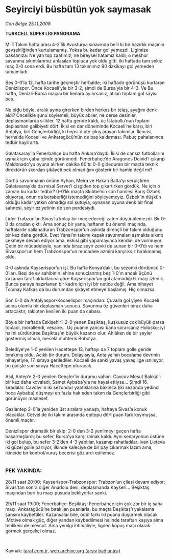 # Seyirciyi büsbütün yok saymasak

*Can Belge 25.11.2008*

<div class="taraf_structure_2col_1zq">
<div class="margen_n">



 <p><b>TURKCELL SÜPER LİG PANORAMA</b> <br/><br/>Millî Takım hafta arası 4-2’lik Avusturya sınavında belli ki bir hazırlık maçının gevşekliğinden kurtulamamış. Yoksa bu kadar gol yemezdi. Ligimize baksanıza: Ne yan top zaafımız, ne bireysel hatamız kaldı; o meşhur savunma sıkıntılarımız anlaşılan topluca yok oldu gitti. iki haftada tam sekiz maç 0-0 sona erdi. Bu hafta tam 13 takımımız 90 dakikayı gol yemeden tamamladı. <br/><br/>Beş 0-0’la 12. hafta tarihe geçmiştir herhalde; iki haftadır görünüşü kurtaran Denizlispor. Önce Kocaeli’yle bir 3-2, şimdi de Bursa’yla bir 4-3. Ve Bu hafta, Denizli-Bursa maçını bir kenara ayırırsanız, atılan toplam gol sayısı beş. <br/><br/>Ne oldu böyle, aralık ayına girerken birden herkes bir telaş, ayağını denk aldı? Öncelikle şunu söylemeli; büyük abiler, ne derse desinler, deplasmanlarda silikler. 12 hafta geride kaldı, üç İstabullu’nun toplam deplasman galibiyeti dört. İkisi en dar döneminde Kocaeli’ne karşı, biri Antalya, biri Gençlerbirliği, ki hepsi dipte çıkış arayan takımlar. İkincisi, herhalde Kocaeli ve Ankaragücü’nün de baş kaldırması. Pabuç pahalanınca tedbir hayli arttı. <br/><br/>Galatasaray’la Fenerbahçe bu hafta Ankara’daydı. İkisi de cansız futbollarını aşmak için çaba içinde görünmedi. Fenerbahçe’de Aragones Deivid’i çıkarıp Maldonado’yu oyuna alırken dakika 60’tı: 0-0 gideduran bir maçta teknik direktörün skordan şikâyeti pek olmadığını gösterir bir hamle değil mi? <br/><br/>Dörtlü savunmanın önüne Ayhan, Meira ve Hakan Balta’yı serpiştiren Galatasaray’da da misal Servet’i çizgiden top çıkartırken gördük. Ne için o zaman bu kadar tedbir? 0-0’lık maçta Skibbe’nin son hamlesi Barış Özbek oluyorsa, onun da beraberliği istemediğini söyleyemeyiz. Özbek’in düşkün olduğu kadar yatkın olmadığı sol şutuyla, oynanan oyuna denk bir final sahnesi, seyir eziyetinin de son perdesiydi. <br/><br/>Lider Trabzon’un Sivas’la kolay bir maç edeceği zaten düşünülemezdi. Bir 0-0 da oradan çıktı. Ama sonuç bir yana, haftanın bu önemli maçında, haftalardır sallanaduran Trabzonspor’un aslında dirençli bir takım olduğunu bir kez daha gördük. Evet Yanal’ın takımı kapalı savunmaları aşmakta sıkıntı çekmeye devam ediyor ama, eskisi gibi yapamayınca kendini de vurmuyor. Çetin bir mücadeleyle, yanında biraz seyir zevki de sunan bir 0-0’dı ve hem Sivasspor’un hem Trabzonspor’un mücadele azmini karşılıksız bırakmamış oldu. <br/><br/>0-0 aslında Kayserispor’un işi. Bu hafta Konya’daki, bu sezonki dördüncü 0-0’ları. Beşi de ev sahibinin lehine sonuçlanmış beş 1-0’ın ancak üçünü kazanan taraf olduklarına göre Kayserispor’un gol atamadığı 6. maçı izledik. Bunca paraya hazırlanan bir kadro için iyi bir netice değil. Ama nihayet Tolunay Kafkas da bu durumdan şikâyet etmeye başlamış. Hiç olmazsa. <br/><br/>Son 0-0 da Antalyaspor-Kocaelispor maçından: Çuvalla gol yiyen Kocaeli adına olumlu bir deplasman sonucu. Savunma öz güvenleri biraz daha artacaktır, rakipten kesilen iki puan da cabası. <br/><br/>Böyle bir haftada Eskişehir’i 2-0 yenen Beşiktaş, kuşkusuz çok büyük parsa topladı, morallendi, vesaire... Üç puanın yancısı bana sorarsanız Holosko; iyi halini sürdürürse Beşiktaş’ın büyük kazancı olur. Ahlâken de bir şeyler göstermiş olmalı, meselâ muhteris Bobo’ya. <br/><br/>Belediye’ye 1-0 yenilen Hacettepe 13. haftayı da 7 toplam golle geride bırakmış oldu. Acıklı bir durum. Dolayısıyla, Antalya’nın bocalama devrinin nihayetiyle, 17. sıraya gerilediler. Kocaeli de sanki yavaş yavaş lige ısnınıyor, bu gidişle son sıraya Hacettepe oturacak. <br/><br/>Asıl, Antep’e 2-0 yenilen Gençler’in durumu vahim. Cavcav Mesut Bakkal’ı bir kez daha kovaladı, Samet Aybaba’yla ne hayal ettiyse... Şimdi 16. sıradalar. Cavcav’ın iki sezondur yaptıklarına bakınca (iki sezonda yedinci hoca Aybaba) düşmeyi en fazla hak eden takım da Gençlerbirliği gibi görünüyor maalesef. <br/><br/>Gaziantep 2-0’la yeniden üst sıralara yanaştı, haftaya Sivas’a konuk olacaklar. Cetvel de iki takım arasında epitopu dört puan fark koymuşsa, önemli maçtır. <br/><br/>Denizlispor dramatik bir ekip; 2-0 dan 3-2 yenilmeyi geçen hafta başarmışlardı; bu sefer, Bursa’ya karşı ramak kaldı. Aynı senaryonun üstüne iki gol bulup, bu sefer 3-2’den 4-3 yaptılar, kazanıp rahatladılar. Ivan Lieteva iki güzel golle parlıyor, ilkinde kaleciye de bir pay çıkarmak lazım ama, ikincide bir kontrol/vuruş becerisi göz ardı edilemez. <br/><br/><strong><font size="3"><br/>PEK YAKINDA: </font></strong><br/><br/>28/11 saat 20:00; Kayserispor-Trabzonspor: Trabzon’un çilesi devam ediyor; Sivas’tan sonra diğer Anadolu devi, deplasmanda Kayseri... Beşiktaş maçından beri bu maçı pusuda bekliyorlar sanki. <br/><br/>29/11 saat 19:00; Fenerbahçe-Beşiktaş: Fenerbahçe için çok zor bir iç saha maçı. Ankaragücü’ne bırakılan puanlarla, bu maçta Beşiktaş’ı yakalama şansını kaybettiler. Kazansalar bile, ödül farkı iki puana düşürmek olacak .Motive olmak güç, diğer yandan kaybedilmesi halinde taraftarı kaşıya alma tehlikesi de mevcut. Ama yenilgi ihtimaliyle, ligden kopuş maçı olarak görmek gerçekçi olmaz.</p>

<br/>


<div id="taraf_not">
</div>

</div>


</div>

Kaynak: [taraf.com.tr](http://www.taraf.com.tr:80/makale/2825.htm), [web.archive.org (arşiv bağlantısı)](http://web.archive.org/web/20090302021818/http://www.taraf.com.tr:80/makale/2825.htm)
